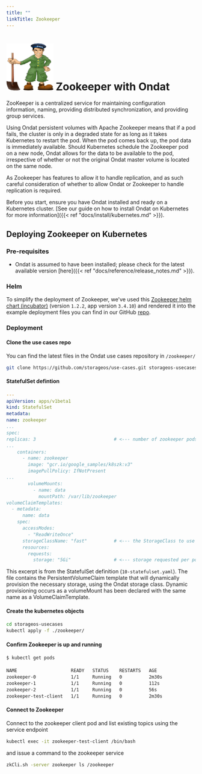 ```yaml
---
title: ""
linkTitle: Zookeeper
---
```


<h1><img src="/images/docs/explore/zookeeper.png" width="125" height="125"> Zookeeper with Ondat </h1>

ZooKeeper is a centralized service for maintaining configuration information,
naming, providing distributed synchronization, and providing group services.

Using Ondat persistent volumes with Apache Zookeeper means that if a pod
fails, the cluster is only in a degraded state for as long as it takes
Kubernetes to restart the pod. When the pod comes back up, the pod data is
immediately available. Should Kubernetes schedule the Zookeeper pod on a
new node, Ondat allows for the data to be available to the pod,
irrespective of whether or not the original Ondat master volume
is located on the same node.

As Zookeeper has features to allow it to handle replication, and as such
careful consideration of whether to allow Ondat or Zookeeper to handle replication is required.

Before you start, ensure you have Ondat installed and ready on a Kubernetes
cluster. [See our guide on how to install Ondat on Kubernetes for more
information]({{< ref "docs/install/kubernetes.md" >}}).

## Deploying Zookeeper on Kubernetes

### Pre-requisites

- Ondat is assumed to have been installed; please check for the latest
available version [here]({{< ref "docs/reference/release_notes.md" >}}).

### Helm

To simplify the deployment of Zookeeper, we've used this [Zookeeper helm chart
(incubator)](https://github.com/helm/charts/tree/master/incubator/zookeeper)
(version `1.2.2`, app version `3.4.10`) and rendered it into the example
deployment files you can find in our GitHub
[repo](https://github.com/storageos/use-cases/tree/master/zookeeper).

### Deployment

#### Clone the use cases repo

You can find the latest files in the Ondat use cases repository in
`/zookeeper/`

  ```bash
git clone https://github.com/storageos/use-cases.git storageos-usecases
```

#### StatefulSet defintion

  ```yaml
---
apiVersion: apps/v1beta1
kind: StatefulSet
metadata:
  name: zookeeper
...
spec:
  replicas: 3                             # <--- number of zookeeper pods
...
      containers:
        - name: zookeeper
          image: "gcr.io/google_samples/k8szk:v3"
          imagePullPolicy: IfNotPresent
...
          volumeMounts:
            - name: data
              mountPath: /var/lib/zookeeper
  volumeClaimTemplates:
    - metadata:
        name: data
      spec:
        accessModes:
          - "ReadWriteOnce"
        storageClassName: "fast"          # <--- the StorageClass to use
        resources:
          requests:
            storage: "5Gi"                # <--- storage requested per pod
  ```

  This excerpt is from the StatefulSet definition (`10-statefulset.yaml`).
  The file contains the PersistentVolumeClaim template that will dynamically
  provision the necessary storage, using the Ondat storage class. Dynamic
  provisioning occurs as a volumeMount has been declared with the same name
  as a VolumeClaimTemplate.

#### Create the kubernetes objects

  ```bash
cd storageos-usecases
kubectl apply -f ./zookeeper/
```

#### Confirm Zookeeper is up and running

  ```bash
$ kubectl get pods

NAME                    READY   STATUS    RESTARTS   AGE
zookeeper-0             1/1     Running   0          2m30s
zookeeper-1             1/1     Running   0          112s
zookeeper-2             1/1     Running   0          56s
zookeeper-test-client   1/1     Running   0          2m30s
```

#### Connect to Zookeeper

Connect to the zookeeper client pod and list existing topics using the
service endpoint

  ```bash
kubectl exec -it zookeeper-test-client /bin/bash
```

and issue a command to the zookeeper service

  ```bash
zkCli.sh -server zookeeper ls /zookeeper
```
